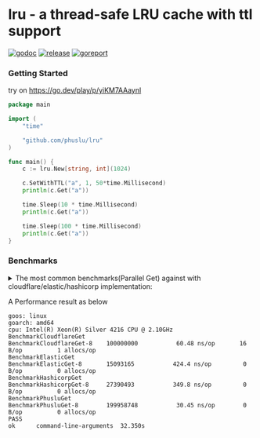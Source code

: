 # lru - a thread-safe LRU cache with ttl support

[![godoc][godoc-img]][godoc] [![release][release-img]][release] [![goreport][goreport-img]][goreport]

### Getting Started

try on https://go.dev/play/p/yiKM7AAaynl
```go
package main

import (
	"time"

	"github.com/phuslu/lru"
)

func main() {
	c := lru.New[string, int](1024)

	c.SetWithTTL("a", 1, 50*time.Millisecond)
	println(c.Get("a"))

	time.Sleep(10 * time.Millisecond)
	println(c.Get("a"))

	time.Sleep(100 * time.Millisecond)
	println(c.Get("a"))
}
```

### Benchmarks

<details>
<summary>The most common benchmarks(Parallel Get) against with cloudflare/elastic/hashicorp implementation:</summary>

```go
// go test -v -cpu=8 -run=none -bench=. -benchtime=5s -benchmem bench_test.go
package bench

import (
	"fmt"
	"testing"
	"time"
	_ "unsafe"

	"github.com/cespare/xxhash/v2"
	cloudflare "github.com/cloudflare/golibs/lrucache"
	elastic "github.com/elastic/go-freelru"
	hashicorp "github.com/hashicorp/golang-lru/v2"
	phuslu "github.com/phuslu/lru"
)

const (
	keysize     = 16
	cachesize   = 16384
	parallelism = 1000
)

var keymap = func() (x [cachesize]string) {
	for i := 0; i < cachesize; i++ {
		x[i] = fmt.Sprintf(fmt.Sprintf("%%0%dd", keysize), i)
	}
	return
}()

//go:noescape
//go:linkname fastrandn runtime.fastrandn
func fastrandn(x uint32) uint32

func BenchmarkCloudflareGet(b *testing.B) {
	cache := cloudflare.NewMultiLRUCache(1024, cachesize/1024)
	for i := 0; i < cachesize/2; i++ {
		cache.Set(keymap[i], i, time.Time{})
	}

	b.SetParallelism(parallelism)
	b.ResetTimer()

	b.RunParallel(func(pb *testing.PB) {
		for pb.Next() {
			_, _ = cache.Get(keymap[fastrandn(cachesize)])
		}
	})
}

func elasticHashString(s string) uint32 {
	return uint32(xxhash.Sum64String(s))
}

func BenchmarkElasticGet(b *testing.B) {
	cache, _ := elastic.NewSynced[string, int](cachesize, elasticHashString)
	for i := 0; i < cachesize/2; i++ {
		cache.Add(keymap[i], i)
	}

	b.SetParallelism(parallelism)
	b.ResetTimer()

	b.RunParallel(func(pb *testing.PB) {
		for pb.Next() {
			_, _ = cache.Get(keymap[fastrandn(cachesize)])
		}
	})
}

func BenchmarkHashicorpGet(b *testing.B) {
	cache, _ := hashicorp.New[string, int](cachesize)
	for i := 0; i < cachesize/2; i++ {
		cache.Add(keymap[i], i)
	}

	b.SetParallelism(parallelism)
	b.ResetTimer()

	b.RunParallel(func(pb *testing.PB) {
		for pb.Next() {
			_, _ = cache.Get(keymap[fastrandn(cachesize)])
		}
	})
}

func BenchmarkPhusluGet(b *testing.B) {
	cache := phuslu.New[string, int](cachesize)
	for i := 0; i < cachesize/2; i++ {
		cache.Set(keymap[i], i)
	}

	b.SetParallelism(parallelism)
	b.ResetTimer()

	b.RunParallel(func(pb *testing.PB) {
		for pb.Next() {
			_, _ = cache.Get(keymap[fastrandn(cachesize)])
		}
	})
}
```
</details>

A Performance result as below
```
goos: linux
goarch: amd64
cpu: Intel(R) Xeon(R) Silver 4216 CPU @ 2.10GHz
BenchmarkCloudflareGet
BenchmarkCloudflareGet-8   	100000000	        60.48 ns/op	      16 B/op	       1 allocs/op
BenchmarkElasticGet
BenchmarkElasticGet-8      	15093165	       424.4 ns/op	       0 B/op	       0 allocs/op
BenchmarkHashicorpGet
BenchmarkHashicorpGet-8    	27390493	       349.8 ns/op	       0 B/op	       0 allocs/op
BenchmarkPhusluGet
BenchmarkPhusluGet-8       	199958748	        30.45 ns/op	       0 B/op	       0 allocs/op
PASS
ok  	command-line-arguments	32.350s
```

[godoc-img]: http://img.shields.io/badge/godoc-reference-blue.svg
[godoc]: https://godoc.org/github.com/phuslu/lru
[release-img]: https://img.shields.io/github/v/tag/phuslu/lru?label=release
[release]: https://github.com/phuslu/lru/releases
[goreport-img]: https://goreportcard.com/badge/github.com/phuslu/lru
[goreport]: https://goreportcard.com/report/github.com/phuslu/lru
